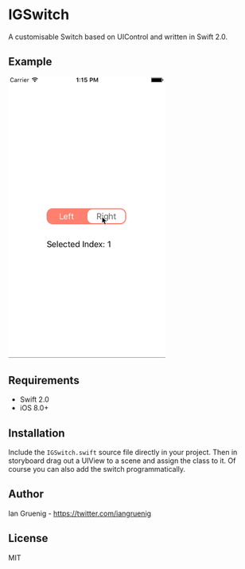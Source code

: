 # IGSwitch

A customisable Switch based on UIControl and written in Swift 2.0.

## Example

<img width="316" src="./example.gif">

## Requirements

+ Swift 2.0
+ iOS 8.0+

## Installation

Include the `IGSwitch.swift` source file directly in your project. Then in storyboard drag out a UIView to a scene and assign the class to it. Of course you can also add the switch programmatically.

## Author

Ian Gruenig - https://twitter.com/iangruenig

## License

MIT
